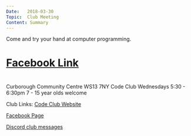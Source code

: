 ```yaml
---
Date:   2018-03-30
Topic:  Club Meeting
Content: Summary
---
```

Come and try your hand at computer programming.

# [Facebook Link](https://www.facebook.com/1481985248595237/posts/1502420373218391/)

#
Curborough Community Centre
WS13 7NY
Code Club
Wednesdays 5:30 - 6:30pm
7 - 15 year olds welcome

Club Links:
[Code Club Website](https://lichfield-code-club.github.io/)

[Facebook Page](https://www.facebook.com/LichfieldCoders)

[Discord club messages](https://discord.gg/szz6xGK)
